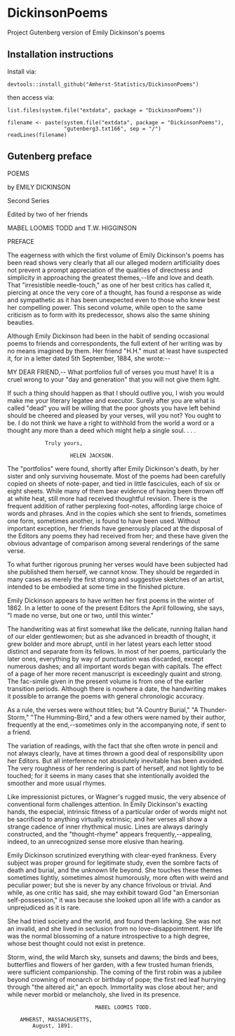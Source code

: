 # DickinsonPoems
Project Gutenberg version of Emily Dickinson's poems

## Installation instructions
Install via:

`devtools::install_github("Amherst-Statistics/DickinsonPoems")`

then access via:

```
list.files(system.file("extdata", package = "DickinsonPoems"))
```

```
filename <- paste(system.file("extdata", package = "DickinsonPoems"), 
                  "gutenberg3.txt166", sep = "/")
readLines(filename)
```

## Gutenberg preface


 
POEMS 
 
by EMILY DICKINSON 
 
Second Series 
 
 
 
 
Edited by two of her friends 
 
MABEL LOOMIS TODD and T.W. HIGGINSON 
 
 
 
 
PREFACE 
 
The eagerness with which the first volume of Emily Dickinson's 
poems has been read shows very clearly that all our alleged modern 
artificiality does not prevent a prompt appreciation of the 
qualities of directness and simplicity in approaching the greatest 
themes,--life and love and death. That "irresistible needle-touch," 
as one of her best critics has called it, piercing at once the very 
core of a thought, has found a response as wide and sympathetic as 
it has been unexpected even to those who knew best her compelling 
power.  This second volume, while open to the same criticism as to 
form with its predecessor, shows also the same shining beauties. 
 
Although Emily Dickinson had been in the habit of sending 
occasional poems to friends and correspondents, the full extent of 
her writing was by no means imagined by them. Her friend "H.H." 
must at least have suspected it, for in a letter dated 5th 
September, 1884, she wrote:-- 
 
 
MY DEAR FRIEND,-- What portfolios full of verses 
you must have! It is a cruel wrong to your "day and 
generation" that you will not give them light. 
 
If such a thing should happen as that I should outlive 
you, I wish you would make me your literary legatee 
and executor. Surely after you are what is called 
"dead" you will be willing that the poor ghosts you 
have left behind should be cheered and pleased by your 
verses, will you not? You ought to be. I do not think 
we have a right to withhold from the world a word or 
a thought any more than a deed which might help a 
single soul. . . . 
 
                Truly yours, 
 
                        HELEN JACKSON. 
 
 
The "portfolios" were found, shortly after Emily Dickinson's death, 
by her sister and only surviving housemate. Most of the poems had 
been carefully copied on sheets of note-paper, and tied in little 
fascicules, each of six or eight sheets. While many of them bear 
evidence of having been thrown off at white heat, still more had 
received thoughtful revision. There is the frequent addition of 
rather perplexing foot-notes, affording large choice of words and 
phrases. And in the copies which she sent to friends, sometimes one 
form, sometimes another, is found to have been used. Without 
important exception, her friends have generously placed at the 
disposal of the Editors any poems they had received from her; and 
these have given the obvious advantage of comparison among several 
renderings of the same verse. 
 
To what further rigorous pruning her verses would have been 
subjected had she published them herself, we cannot know. They 
should be regarded in many cases as merely the first strong and 
suggestive sketches of an artist, intended to be embodied at some 
time in the finished picture. 
 
Emily Dickinson appears to have written her first poems in the 
winter of 1862. In a letter to oone of the present Editors the 
April following, she says, "I made no verse, but one or two, until 
this winter." 
 
The handwriting was at first somewhat like the delicate, running 
Italian hand of our elder gentlewomen; but as she advanced in 
breadth of thought, it grew bolder and more abrupt, until in her 
latest years each letter stood distinct and separate from its 
fellows. In most of her poems, particularly the later ones, 
everything by way of punctuation was discarded, except numerous 
dashes; and all important words began with capitals. The effect of 
a page of her more recent manuscript is exceedingly quaint and 
strong.  The fac-simile given in the present volume is from one of 
the earlier transition periods. Although there is nowhere a date, 
the handwriting makes it possible to arrange the poems with general 
chronologic accuracy. 
 
As a rule, the verses were without titles; but "A Country Burial," 
"A Thunder-Storm," "The Humming-Bird," and a few others were named 
by their author, frequently at the end,--sometimes only in the 
accompanying note, if sent to a friend. 
 
The variation of readings, with the fact that she often wrote in 
pencil and not always clearly, have at times thrown a good deal of 
responsibility upon her Editors. But all interference not 
absolutely inevitable has been avoided. The very roughness of her 
rendering is part of herself, and not lightly to be touched; for it 
seems in many cases that she intentionally avoided the smoother and 
more usual rhymes. 
 
Like impressionist pictures, or Wagner's rugged music, the very 
absence of conventional form challenges attention. In Emily 
Dickinson's exacting hands, the especial, intrinsic fitness of a 
particular order of words might not be sacrificed to anything 
virtually extrinsic; and her verses all show a strange cadence of 
inner rhythmical music. Lines are always daringly constructed, and 
the "thought-rhyme" appears frequently,--appealing, indeed, to an 
unrecognized sense more elusive than hearing. 
 
Emily Dickinson scrutinized everything with clear-eyed frankness. 
Every subject was proper ground for legitimate study, even the 
sombre facts of death and burial, and the unknown life beyond. She 
touches these themes sometimes lightly, sometimes almost 
humorously, more often with weird and peculiar power; but she is 
never by any chance frivolous or trivial. And while, as one critic 
has said, she may exhibit toward God "an Emersonian self-possession," 
it was because she looked upon all life with a candor as unprejudiced 
as it is rare. 
 
She had tried society and the world, and found them lacking.  She 
was not an invalid, and she lived in seclusion from no 
love-disappointment. Her life was the normal blossoming of a nature 
introspective to a high degree, whose best thought could not exist 
in pretence. 
 
Storm, wind, the wild March sky, sunsets and dawns; the birds and 
bees, butterflies and flowers of her garden, with a few trusted 
human friends, were sufficient companionship. The coming of the 
first robin was a jubilee beyond crowning of monarch or birthday of 
pope; the first red leaf hurrying through "the altered air," an 
epoch. Immortality was close about her; and while never morbid or 
melancholy, she lived in its presence. 
 
                                MABEL LOOMIS TODD. 
 
        AMHERST, MASSACHUSETTS, 
            August, 1891. 
 
 
 
 
